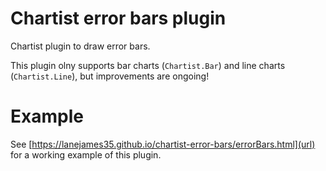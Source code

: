 # Chartist error bars plugin
Chartist plugin to draw error bars.

This plugin olny supports bar charts (`Chartist.Bar`) and line charts (`Chartist.Line`), but improvements are ongoing!

# Example
See [https://lanejames35.github.io/chartist-error-bars/errorBars.html](url) for a working example of this plugin.
